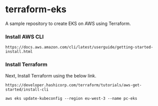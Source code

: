 # terraform-eks

A sample repository to create EKS on AWS using Terraform.

### Install AWS CLI

```
https://docs.aws.amazon.com/cli/latest/userguide/getting-started-install.html
```

### Install Terraform

Next, Install Terraform using the below link.

```
https://developer.hashicorp.com/terraform/tutorials/aws-get-started/install-cli
```

```
aws eks update-kubeconfig --region eu-west-3 --name pc-eks
```
